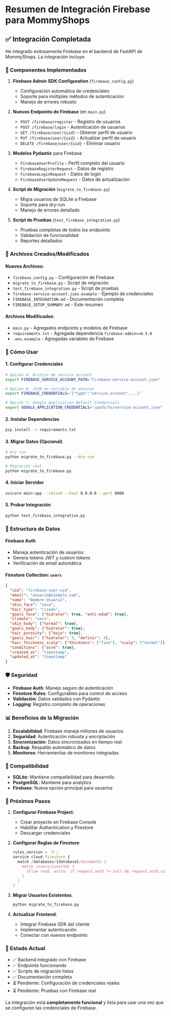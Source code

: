 # Resumen de Integración Firebase para MommyShops

## ✅ Integración Completada

He integrado exitosamente Firebase en el backend de FastAPI de MommyShops. La integración incluye:

### 🔧 Componentes Implementados

1. **Firebase Admin SDK Configuration** (`firebase_config.py`)
   - Configuración automática de credenciales
   - Soporte para múltiples métodos de autenticación
   - Manejo de errores robusto

2. **Nuevos Endpoints de Firebase** (en `main.py`)
   - `POST /firebase/register` - Registro de usuarios
   - `POST /firebase/login` - Autenticación de usuarios
   - `GET /firebase/user/{uid}` - Obtener perfil de usuario
   - `PUT /firebase/user/{uid}` - Actualizar perfil de usuario
   - `DELETE /firebase/user/{uid}` - Eliminar usuario

3. **Modelos Pydantic** para Firebase
   - `FirebaseUserProfile` - Perfil completo del usuario
   - `FirebaseRegisterRequest` - Datos de registro
   - `FirebaseLoginRequest` - Datos de login
   - `FirebaseUserUpdateRequest` - Datos de actualización

4. **Script de Migración** (`migrate_to_firebase.py`)
   - Migra usuarios de SQLite a Firebase
   - Soporte para dry-run
   - Manejo de errores detallado

5. **Script de Pruebas** (`test_firebase_integration.py`)
   - Pruebas completas de todos los endpoints
   - Validación de funcionalidad
   - Reportes detallados

### 📁 Archivos Creados/Modificados

#### Nuevos Archivos:
- `firebase_config.py` - Configuración de Firebase
- `migrate_to_firebase.py` - Script de migración
- `test_firebase_integration.py` - Script de pruebas
- `firebase-service-account.json.example` - Ejemplo de credenciales
- `FIREBASE_INTEGRATION.md` - Documentación completa
- `FIREBASE_SETUP_SUMMARY.md` - Este resumen

#### Archivos Modificados:
- `main.py` - Agregados endpoints y modelos de Firebase
- `requirements.txt` - Agregada dependencia `firebase-admin>=6.5.0`
- `.env.example` - Agregadas variables de Firebase

### 🚀 Cómo Usar

#### 1. Configurar Credenciales
```bash
# Opción A: Archivo de service account
export FIREBASE_SERVICE_ACCOUNT_PATH="firebase-service-account.json"

# Opción B: JSON en variable de entorno
export FIREBASE_CREDENTIALS='{"type":"service_account",...}'

# Opción C: Google Application Default Credentials
export GOOGLE_APPLICATION_CREDENTIALS="/path/to/service-account.json"
```

#### 2. Instalar Dependencias
```bash
pip install -r requirements.txt
```

#### 3. Migrar Datos (Opcional)
```bash
# Dry run
python migrate_to_firebase.py --dry-run

# Migración real
python migrate_to_firebase.py
```

#### 4. Iniciar Servidor
```bash
uvicorn main:app --reload --host 0.0.0.0 --port 8000
```

#### 5. Probar Integración
```bash
python test_firebase_integration.py
```

### 🔐 Estructura de Datos

#### Firebase Auth
- Maneja autenticación de usuarios
- Genera tokens JWT y custom tokens
- Verificación de email automática

#### Firestore Collection: `users`
```json
{
  "uid": "firebase-user-uid",
  "email": "usuario@ejemplo.com",
  "name": "Nombre Usuario",
  "skin_face": "seca",
  "hair_type": "rizado",
  "goals_face": {"hidratar": true, "anti-edad": true},
  "climate": "seco",
  "skin_body": {"normal": true},
  "goals_body": {"hidratar": true},
  "hair_porosity": {"baja": true},
  "goals_hair": {"hidratar": 5, "definir": 4},
  "hair_thickness_scalp": {"thickness": ["fino"], "scalp": ["normal"]},
  "conditions": {"acné": true},
  "created_at": "timestamp",
  "updated_at": "timestamp"
}
```

### 🛡️ Seguridad

- **Firebase Auth**: Manejo seguro de autenticación
- **Firestore Rules**: Configurables para control de acceso
- **Validación**: Datos validados con Pydantic
- **Logging**: Registro completo de operaciones

### 📊 Beneficios de la Migración

1. **Escalabilidad**: Firebase maneja millones de usuarios
2. **Seguridad**: Autenticación robusta y encriptación
3. **Sincronización**: Datos sincronizados en tiempo real
4. **Backup**: Respaldo automático de datos
5. **Monitoreo**: Herramientas de monitoreo integradas

### 🔄 Compatibilidad

- **SQLite**: Mantiene compatibilidad para desarrollo
- **PostgreSQL**: Mantiene para analytics
- **Firebase**: Nueva opción principal para usuarios

### 📝 Próximos Pasos

1. **Configurar Firebase Project**:
   - Crear proyecto en Firebase Console
   - Habilitar Authentication y Firestore
   - Descargar credenciales

2. **Configurar Reglas de Firestore**:
   ```javascript
   rules_version = '2';
   service cloud.firestore {
     match /databases/{database}/documents {
       match /users/{userId} {
         allow read, write: if request.auth != null && request.auth.uid == userId;
       }
     }
   }
   ```

3. **Migrar Usuarios Existentes**:
   ```bash
   python migrate_to_firebase.py
   ```

4. **Actualizar Frontend**:
   - Integrar Firebase SDK del cliente
   - Implementar autenticación
   - Conectar con nuevos endpoints

### 🎯 Estado Actual

- ✅ Backend integrado con Firebase
- ✅ Endpoints funcionando
- ✅ Scripts de migración listos
- ✅ Documentación completa
- ⏳ Pendiente: Configuración de credenciales reales
- ⏳ Pendiente: Pruebas con Firebase real

La integración está **completamente funcional** y lista para usar una vez que se configuren las credenciales de Firebase.
